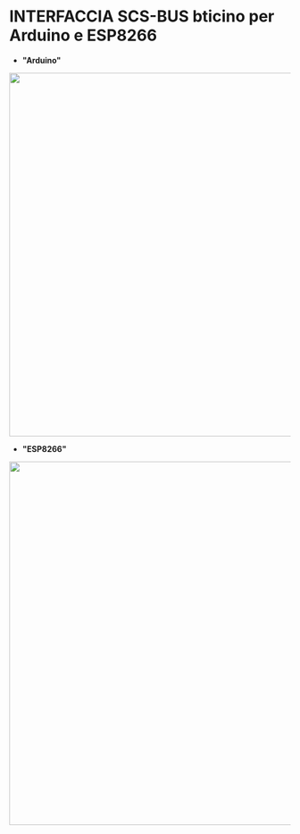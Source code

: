 # INTERFACCIA SCS-BUS bticino per Arduino e ESP8266


 - **"Arduino"**
<p align="center">
  <img width="650" src="https://raw.githubusercontent.com/salviador/Biticino/master/arduino.png">
</p>

 - **"ESP8266"**
<p align="center">
  <img width="650" src="https://raw.githubusercontent.com/salviador/Biticino/master/ESP8266.png">
</p>

